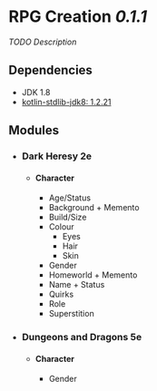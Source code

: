 # RPG Creation _0.1.1_

_TODO Description_  

## Dependencies

- JDK 1.8
- [kotlin-stdlib-jdk8: 1.2.21](https://kotlinlang.org/)

## Modules

- ### Dark Heresy 2e
  - #### Character
    - Age/Status
    - Background + Memento
    - Build/Size
    - Colour
      - Eyes
      - Hair
      - Skin
    - Gender
    - Homeworld + Memento
    - Name + Status
    - Quirks
    - Role
    - Superstition
- ### Dungeons and Dragons 5e
  - #### Character
    - Gender
